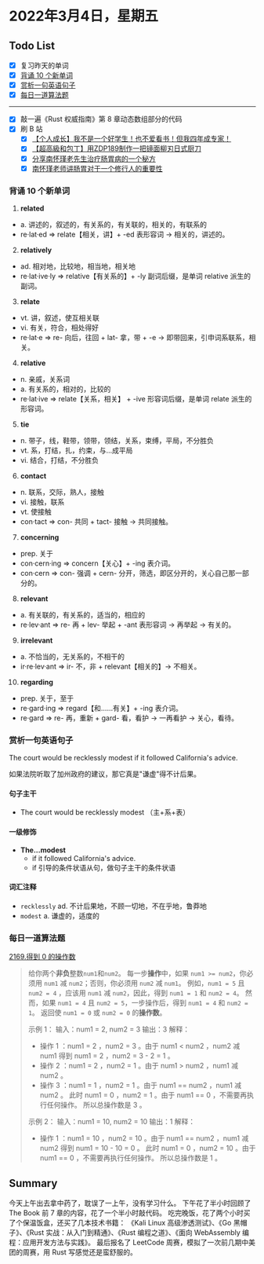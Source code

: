 # 2022年3月4日，星期五
## Todo List

- [x] 复习昨天的单词
- [x] [背诵 10 个新单词](#背诵-10-个新单词)
- [x] [赏析一句英语句子](#赏析一句英语句子)
- [x] [每日一道算法题](#每日一道算法题)
--------
- [x] 敲一遍《Rust 权威指南》第 8 章动态数组部分的代码
- [x] 刷 B 站
  - [x] [【个人成长】我不是一个好学生！也不爱看书！但我四年成专家！](https://b23.tv/jMxTkNi)
  - [x] [【超高級和包丁】用ZDP189制作一把镜面柳刃日式厨刀](https://b23.tv/0y4jirQ)
  - [x] [分享南怀瑾老先生治疗肠胃病的一个秘方](https://b23.tv/YUC9gOy)
  - [x] [南怀瑾老师讲肠胃对于一个修行人的重要性](https://b23.tv/mjSwVcJ)

### 背诵 10 个新单词

1. **related**
  - a. 讲述的，叙述的，有关系的，有关联的，相关的，有联系的
  - re·lat·ed => relate【相关，讲】+ -ed 表形容词 → 相关的，讲述的。

2. **relatively**
  - ad. 相对地，比较地，相当地，相关地
  - re·lat·ive·ly => relative【有关系的】+ -ly 副词后缀，是单词 relative 派生的副词。

3. **relate**
  - vt. 讲，叙述，使互相关联
  - vi. 有关，符合，相处得好
  - re·lat·e => re- 向后，往回 + lat- 拿，带 + -e → 即带回来，引申词系联系，相关。

4. **relative**
  - n. 亲戚，关系词
  - a. 有关系的，相对的，比较的
  - re·lat·ive => relate【关系，相关】 + -ive 形容词后缀，是单词 relate 派生的形容词。

5. **tie**
  - n. 带子，线，鞋带，领带，领结，关系，束缚，平局，不分胜负
  - vt. 系，打结，扎，约束，与...成平局
  - vi. 结合，打结，不分胜负

6. **contact**
  - n. 联系，交际，熟人，接触
  - vi. 接触，联系
  - vt. 使接触
  - con·tact => con- 共同 + tact- 接触 → 共同接触。

7. **concerning**
  - prep. 关于
  - con·cern·ing => concern【关心】+ -ing 表介词。
  - con·cern => con- 强调 + cern- 分开，筛选，即区分开的，关心自己那一部分的。

8. **relevant**
  - a. 有关联的，有关系的，适当的，相应的
  - re·lev·ant => re- 再 + lev- 举起 + -ant 表形容词 → 再举起 → 有关的。

9. **irrelevant**
  - a. 不恰当的，无关系的，不相干的
  - ir·re·lev·ant => ir- 不，非 + relevant【相关的】→ 不相关。

10. **regarding**
  - prep. 关于，至于
  - re·gard·ing => regard【和……有关】+ -ing 表介词。
  - re·gard => re- 再，重新 + gard- 看，看护 → 一再看护 → 关心，看待。


### 赏析一句英语句子

The court would be recklessly modest if it followed California's advice.

如果法院听取了加州政府的建议，那它真是"谦虚"得不计后果。

#### 句子主干

- The court would be recklessly modest （主+系+表）

#### 一级修饰

- **The...modest**
  - if it followed California's advice.
  - if 引导的条件状语从句，做句子主干的条件状语

#### 词汇注释

- `recklessly` ad. 不计后果地，不顾一切地，不在乎地，鲁莽地
- `modest` a. 谦虚的，适度的

### 每日一道算法题

[2169.得到 0 的操作数](https://leetcode-cn.com/problems/count-operations-to-obtain-zero)

> 给你两个**非负**整数`num1`和`num2`。
> 每一步**操作**中，如果 `num1 >= num2`，你必须用 `num1` 减 `num2`；否则，你必须用 `num2` 减 `num1`。
> 例如，`num1 = 5` 且 `num2 = 4` ，应该用 `num1` 减 `num2`，因此，得到 `num1 = 1` 和 `num2 = 4`。
> 然而，如果 `num1 = 4` 且 `num2 = 5`，一步操作后，得到 `num1 = 4` 和 `num2 = 1`。
> 返回使 `num1 = 0` 或 `num2 = 0` 的**操作数**。
> 
> 示例 1：
> 输入：num1 = 2, num2 = 3
> 输出：3
> 解释：
> - 操作 1 ：num1 = 2 ，num2 = 3 。由于 num1 < num2 ，num2 减 num1 得到 num1 = 2 ，num2 = 3 - 2 = 1 。
> - 操作 2 ：num1 = 2 ，num2 = 1 。由于 num1 > num2 ，num1 减 num2 。
> - 操作 3 ：num1 = 1 ，num2 = 1 。由于 num1 == num2 ，num1 减 num2 。
> 此时 num1 = 0 ，num2 = 1 。由于 num1 == 0 ，不需要再执行任何操作。
> 所以总操作数是 3 。
> 
> 示例 2：
> 输入：num1 = 10, num2 = 10
> 输出：1
> 解释：
> - 操作 1 ：num1 = 10 ，num2 = 10 。由于 num1 == num2 ，num1 减 num2 得到 num1 = 10 - 10 = 0 。
> 此时 num1 = 0 ，num2 = 10 。由于 num1 == 0 ，不需要再执行任何操作。
> 所以总操作数是 1 。


## Summary

今天上午出去拿中药了，耽误了一上午，没有学习什么。
下午花了半小时回顾了 The Book 前 7 章的内容，花了一个半小时敲代码。
吃完晚饭，花了两个小时买了个保温饭盒，还买了几本技术书籍：
《Kali Linux 高级渗透测试》、《Go 黑帽子》、《Rust 实战：从入门到精通》、《Rust 编程之道》、《面向 WebAssembly 编程：应用开发方法与实践》。
最后报名了 LeetCode 周赛，模拟了一次前几期中美团的周赛，用 Rust 写感觉还是蛮舒服的。
